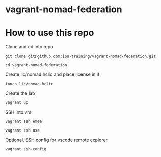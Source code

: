 # vagrant-nomad-federation

# How to use this repo
Clone and cd into repo
```
git clone git@github.com:ion-training/vagrant-nomad-federation.git
```
```
cd vagrant-nomad-federation
```

Create lic/nomad.hclic and place license in it
```
touch lic/nomad.hclic
```

Create the lab
```
vagrant up
```

SSH into vm
```
vagrant ssh emea
```
```
vagrant ssh usa
```

Optional. SSH config for vscode remote explorer
```
vagrant ssh-config
```

